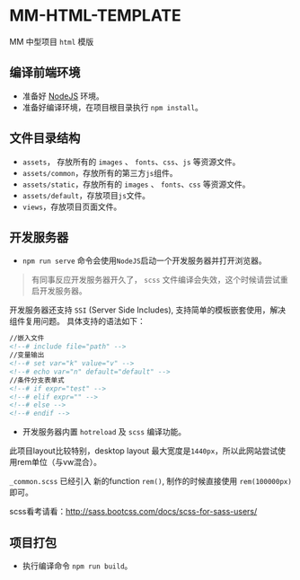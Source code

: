 # MM-HTML-TEMPLATE

MM 中型项目 `html` 模版

## 编译前端环境

- 准备好 [NodeJS](https://nodejs.org/dist/v8.9.1/node-v8.9.1-x64.msi)  环境。
- 准备好编译环境，在项目根目录执行 `npm install`。

## 文件目录结构

- `assets`， 存放所有的 `images` 、 `fonts`、`css`、`js`  等资源文件。
- `assets/common`，存放所有的第三方`js`组件。
- `assets/static`，存放所有的 `images` 、 `fonts`、`css` 等资源文件。
- `assets/default`，存放项目`js`文件。
- `views`，存放项目页面文件。


## 开发服务器

- `npm run serve` 命令会使用`NodeJS`启动一个开发服务器并打开浏览器。

> 有同事反应开发服务器开久了， `scss` 文件编译会失效，这个时候请尝试重启开发服务器。

开发服务器还支持 `SSI` (Server Side Includes), 支持简单的模板嵌套使用，解决组件复用问题。
具体支持的语法如下：

```html
//嵌入文件
<!--# include file="path" -->
//变量输出
<!--# set var="k" value="v" -->
<!--# echo var="n" default="default" -->
//条件分支表单式
<!--# if expr="test" -->
<!--# elif expr="" -->
<!--# else -->
<!--# endif -->
```

- 开发服务器内置 `hotreload` 及 `scss` 编译功能。

此项目layout比较特别，desktop layout 最大宽度是`1440px`，所以此网站尝试使用rem单位（与vw混合）。

`_common.scss` 已经引入 新的function `rem()`, 制作的时候直接使用 `rem(100000px)` 即可。

scss看考请看：http://sass.bootcss.com/docs/scss-for-sass-users/



## 项目打包

- 执行编译命令 `npm run build`。


